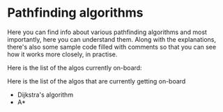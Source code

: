 # Pathfinding algorithms
Here you can find info about various pathfinding algorithms and most importantly, here you can understand them. Along with the explanations, there's also some sample code filled with comments so that you can see how it works more closely, in practise.

Here is the list of the algos currently on-board:

Here is the list of the algos that are currently getting on-board
- Dijkstra's algorithm
- A*
